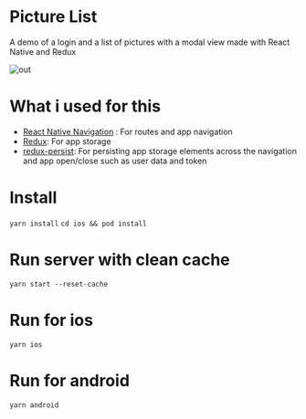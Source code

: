 # Picture List
A demo of a login and a list of pictures with a modal view made with React Native and Redux

![out](https://user-images.githubusercontent.com/12549001/92410257-2bcbd600-f109-11ea-899e-80305e163ca9.gif)

# What i used for this

- [React Native Navigation](https://reactnavigation.org/) : For routes and app navigation
- [Redux](https://redux.js.org/basics/usage-with-react): For app storage
- [redux-persist](https://github.com/rt2zz/redux-persist): For persisting app storage elements across the navigation and app open/close such as user data and token

# Install

`yarn install`
`cd ios && pod install`

# Run server with clean cache

`yarn start --reset-cache`

# Run for ios

`yarn ios`

# Run for android

`yarn android`
